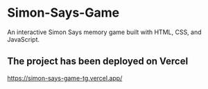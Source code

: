 # Simon-Says-Game
An interactive Simon Says memory game built with HTML, CSS, and JavaScript.

## The project has been deployed on Vercel
https://simon-says-game-tg.vercel.app/
